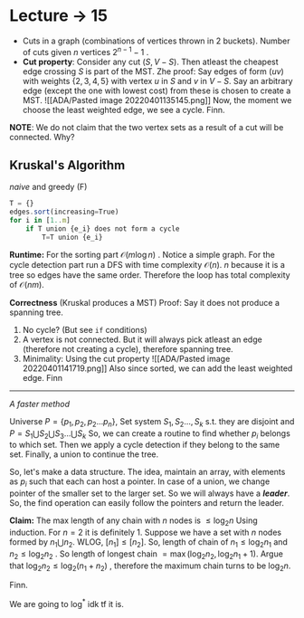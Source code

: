 # Lecture -> 15
- Cuts in a graph (combinations of vertices thrown in 2 buckets). Number of cuts given $n$ vertices $2^{n-1}-1$ .
- **Cut property**: Consider any cut $(S,V-S)$. Then atleast the cheapest edge crossing $S$ is part of the MST.
   Zhe proof: Say edges of form $(uv)$ with weights $\{2,3,4,5\}$ with vertex $u$ in $S$ and $v$ in $V-S$. 
   Say an arbitrary edge (except the one with lowest cost) from these is chosen to create a MST. 
   ![[ADA/Pasted image 20220401135145.png]]
   Now, the moment we choose the least weighted edge, we see a cycle. Finn.
   
**NOTE**: We do not claim that the two vertex sets as a result of a cut will be connected. Why?


## Kruskal's Algorithm
*naive* and greedy (F)
```ts
T = {}
edges.sort(increasing=True)
for i in [1..m]
	if T union {e_i} does not form a cycle
		T=T union {e_i}
```
**Runtime:** For the sorting part $\mathcal O(m\log n)$ . Notice a simple graph. For the cycle detection part run a DFS with time complexity $\mathcal O(n)$. $n$ because it is a tree so edges have the same order. Therefore the loop has total complexity of $\mathcal{O}(nm)$. 

**Correctness** (Kruskal produces a MST)
Proof: Say it does not produce a spanning tree.
1. No cycle? (But see `if` conditions)
2. A vertex is not connected. But it will always pick atleast an edge (therefore not creating a cycle), therefore spanning tree.
3. Minimality: Using the cut property
   ![[ADA/Pasted image 20220401141719.png]]
   Also since sorted, we can add the least weighted edge. Finn
___
*A faster method*

Universe $P = \{p_1,p_2,p_2\dots p_n\}$, Set system $S_1,S_2\dots,S_k$ s.t. they are disjoint and $P=S_1\bigcup S_2\bigcup S_3\dots\bigcup S_k$
So, we can create a routine to find whether $p_i$ belongs to which set. Then we apply a cycle detection if they belong to the same set. Finally, a union to continue the tree.

So, let's make a data structure.
The idea, maintain an array, with elements as $p_i$ such that each can host a pointer. In case of a union, we change pointer of the smaller set to the larger set. So we will always have a ***leader***. So, the find operation can easily follow the pointers and return the leader.

**Claim:** The max length of any chain with $n$ nodes is $\leq \log_2 n$
Using induction. For $n=2$ it is definitely 1.
Suppose we have a set with $n$ nodes formed by $n_1\bigcup n_2$. WLOG, $[n_1]\leq[n_2]$.
So, length of chain of $n_1\leq \log_2 n_1$ and $n_2\leq \log_2 n_2$ . So length of longest chain $=\max(\log_2 n_2, \log_2 n_1 +1)$. Argue that $\log_2n_2\leq\log_2(n_1+n_2)$ , therefore the maximum chain turns to be $\log_2 n$.

Finn.

We are going to $\log^*$ idk tf it is.